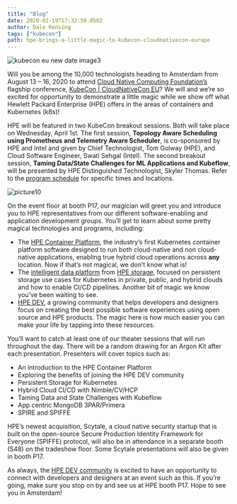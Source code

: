 ```yaml
---
title: "Blog"
date: 2020-02-19T17:32:59.050Z
author: Dale Rensing 
tags: ["kubecon"]
path: hpe-brings-a-little-magic-to-kubecon-cloudnativecon-europe
---
```

![kubecon eu new date image3](https://hpe-developer-portal.s3.amazonaws.com/uploads/media/2020/3/kubecon-eu-new-date-image3-1585572572202.png)

Will you be among the 10,000 technologists heading to Amsterdam from August 13 – 16, 2020 to attend [Cloud Native Computing Foundation’s](https://www.cncf.io/) flagship conference, [KubeCon | CloudNativeCon EU](https://events.linuxfoundation.org/kubecon-cloudnativecon-europe/)? We will and we’re so excited for opportunity to demonstrate a little magic while we show off what Hewlett Packard Enterprise (HPE) offers in the areas of containers and Kubernetes (k8s)!

HPE will be featured in two KubeCon breakout sessions. Both will take place on Wednesday, April 1st. The first session, __Topology Aware Scheduling using Prometheus and Telemetry Aware Scheduler__, is co-sponsored by HPE and Intel and given by Chief Technologist, Tom Golway (HPE), and Cloud Software Engineer, Swati Sehgal (Intel). The second breakout session, __Taming Data/State Challenges for ML Applications and Kubeflow__, will be presented by HPE Distinguished Technologist, Skyler Thomas. Refer to the [program schedule](https://events.linuxfoundation.org/kubecon-cloudnativecon-europe/program/schedule/) for specific times and locations.


![picture10](https://hpe-developer-portal.s3.amazonaws.com/uploads/media/2020/1/picture10-1582133922632.png)

On the event floor at booth P17, our magician will greet you and introduce you to HPE representatives from our different software-enabling and application development groups. You’ll get to learn about some pretty magical technologies and programs, including:

* The [HPE Container Platform](https://www.hpe.com/us/en/solutions/container-platform.html), the industry’s first Kubernetes container platform software designed to run both cloud-native and non cloud-native applications, enabling true hybrid cloud operations across __any__ location. Now if that’s not magical, we don’t know what is!
* The [intelligent data platform](https://www.hpe.com/us/en/storage/intelligent-storage.html?chatsrc=ot-en&jumpid=ps_8r5mdg32xs_aid-520023673&gclid=Cj0KCQiAs67yBRC7ARIsAF49CdU6O6Hbaj1lwT8tcrU702BzRnZboWNQILTShb0cCk-eEk7nUjQ-yhMaAv4fEALw_wcB&gclsrc=aw.ds) from [HPE storage](https://www.hpe.com/us/en/storage.html), focused on persistent storage use cases for Kubernetes in private, public, and hybrid clouds and how to enable CI/CD pipelines. Another bit of magic we know you’ve been waiting to see.
* [HPE DEV](https://developer.hpe.com/), a growing community that helps developers and designers focus on creating the best possible software experiences using open source and HPE products. The magic here is how much easier you can make your life by tapping into these resources.

You’ll want to catch at least one of our theater sessions that will run throughout the day. There will be a random drawing for an Argon Kit after each presentation. Presenters will cover topics such as:

-	An introduction to the HPE Container Platform
-	Exploring the benefits of joining the HPE DEV community
-	Persistent Storage for Kubernetes
-	Hybrid Cloud CI/CD with Nimble/CV/HCP
-	Taming Data and State Challenges with Kubeflow
-	App centric MongoDB 3PAR/Primera
-	SPIRE and SPIFFE


HPE’s newest acquisition, Scytale, a cloud native security startup that is built on the open-source Secure Production Identity Framework for Everyone (SPIFFE) protocol, will also be in attendance in a separate booth (S48) on the tradeshow floor. Some Scytale presentations will also be given in booth P17.

As always, the [HPE DEV community](https://developer.hpe.com/community) is excited to have an opportunity to connect with developers and designers at an event such as this. If you’re going, make sure you stop on by and see us at HPE booth P17. Hope to see you in Amsterdam!
